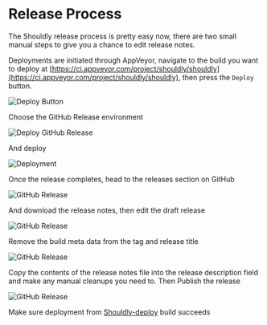 # Release Process
The Shouldly release process is pretty easy now, there are two small manual steps to give you a chance to edit release notes.

Deployments are initiated through AppVeyor, navigate to the build you want to deploy at [https://ci.appveyor.com/project/shouldly/shouldly](https://ci.appveyor.com/project/shouldly/shouldly), then press the `Deploy` button.

![Deploy Button](https://raw.githubusercontent.com/shouldly/shouldly/master/docs/readme/ReleaseProcess_1.png)

Choose the GitHub Release environment

![Deploy GitHub Release](https://raw.githubusercontent.com/shouldly/shouldly/master/docs/readme/ReleaseProcess_2.png)

And deploy

![Deployment](https://raw.githubusercontent.com/shouldly/shouldly/master/docs/readme/ReleaseProcess_3.png)

Once the release completes, head to the releases section on GitHub

![GitHub Release](https://raw.githubusercontent.com/shouldly/shouldly/master/docs/readme/ReleaseProcess_4.png)

And download the release notes, then edit the draft release

![GitHub Release](https://raw.githubusercontent.com/shouldly/shouldly/master/docs/readme/ReleaseProcess_5.png)

Remove the build meta data from the tag and release title

![GitHub Release](https://raw.githubusercontent.com/shouldly/shouldly/master/docs/readme/ReleaseProcess_6.png)

Copy the contents of the release notes file into the release description field and make any manual cleanups you need to. Then Publish the release

![GitHub Release](https://raw.githubusercontent.com/shouldly/shouldly/master/docs/readme/ReleaseProcess_7.png)


Make sure deployment from [Shouldly-deploy](https://ci.appveyor.com/project/shouldly/shouldly-lk0o2) build succeeds
